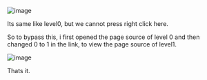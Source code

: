 ![image](https://github.com/user-attachments/assets/f0a648ff-69ff-4e4e-927d-a5a3c567e109)

Its same like level0, but we cannot press right click here.

So to bypass this, i first opened the page source of level 0 and then changed 0 to 1 in the link, to view the page source of level1.

![image](https://github.com/user-attachments/assets/f36d7743-f65a-4c6e-a2df-b9011080aa6a)

Thats it.
